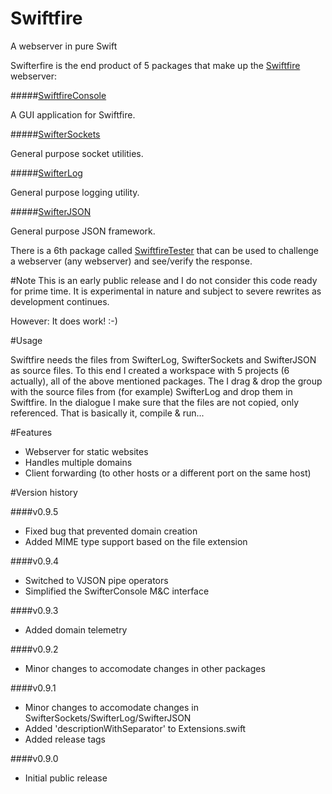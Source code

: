 # Swiftfire
A webserver in pure Swift

Swifterfire is the end product of 5 packages that make up the [Swiftfire](http://swiftfire.nl) webserver:

#####[SwiftfireConsole](https://github.com/Swiftrien/SwiftfireConsole)

A GUI application for Swiftfire.

#####[SwifterSockets](https://github.com/Swiftrien/SwifterSockets)

General purpose socket utilities.

#####[SwifterLog](https://github.com/Swiftrien/SwifterLog)

General purpose logging utility.

#####[SwifterJSON](https://github.com/Swiftrien/SwifterJSON)

General purpose JSON framework.

There is a 6th package called [SwiftfireTester](https://github.com/Swiftrien/SwiftfireTester) that can be used to challenge a webserver (any webserver) and see/verify the response.

#Note
This is an early public release and I do not consider this code ready for prime time. It is experimental in nature and subject to severe rewrites as development continues.

However: It does work! :-)

#Usage

Swiftfire needs the files from SwifterLog, SwifterSockets and SwifterJSON as source files.
To this end I created a workspace with 5 projects (6 actually), all of the above mentioned packages.
The I drag & drop the group with the source files from (for example) SwifterLog and drop them in Swiftfire. In the dialogue I make sure that the files are not copied, only referenced. That is basically it, compile & run...

#Features

- Webserver for static websites
- Handles multiple domains
- Client forwarding (to other hosts or a different port on the same host)

#Version history

####v0.9.5

- Fixed bug that prevented domain creation
- Added MIME type support based on the file extension

####v0.9.4

- Switched to VJSON pipe operators
- Simplified the SwifterConsole M&C interface

####v0.9.3

- Added domain telemetry

####v0.9.2

- Minor changes to accomodate changes in other packages

####v0.9.1

- Minor changes to accomodate changes in SwifterSockets/SwifterLog/SwifterJSON
- Added 'descriptionWithSeparator' to Extensions.swift
- Added release tags

####v0.9.0

- Initial public release
